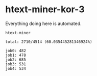 # htext-miner-kor-3

Everything doing here is automated.

```
htext-miner

total: 2710/4514 (60.035445281346924%)

job0: 482
job1: 478
job2: 685
job3: 531
job4: 534
```